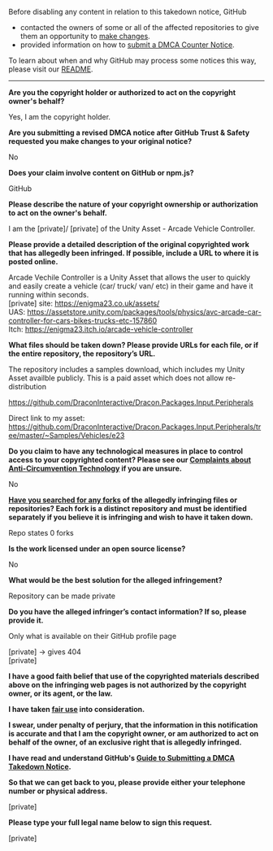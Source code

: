 Before disabling any content in relation to this takedown notice, GitHub
- contacted the owners of some or all of the affected repositories to give them an opportunity to [make changes](https://docs.github.com/en/github/site-policy/dmca-takedown-policy#a-how-does-this-actually-work).
- provided information on how to [submit a DMCA Counter Notice](https://docs.github.com/en/articles/guide-to-submitting-a-dmca-counter-notice).

To learn about when and why GitHub may process some notices this way, please visit our [README](https://github.com/github/dmca/blob/master/README.md#anatomy-of-a-takedown-notice).

---

**Are you the copyright holder or authorized to act on the copyright owner's behalf?**

Yes, I am the copyright holder.

**Are you submitting a revised DMCA notice after GitHub Trust & Safety requested you make changes to your original notice?**

No

**Does your claim involve content on GitHub or npm.js?**

GitHub

**Please describe the nature of your copyright ownership or authorization to act on the owner's behalf.**

I am the [private]/ [private] of the Unity Asset - Arcade Vehicle Controller.

**Please provide a detailed description of the original copyrighted work that has allegedly been infringed. If possible, include a URL to where it is posted online.**

Arcade Vechile Controller is a Unity Asset that allows the user to quickly and easily create a vehicle (car/ truck/ van/ etc) in their game and have it running within seconds.  
[private] site: https://enigma23.co.uk/assets/  
UAS: https://assetstore.unity.com/packages/tools/physics/avc-arcade-car-controller-for-cars-bikes-trucks-etc-157860  
Itch: https://enigma23.itch.io/arcade-vehicle-controller

**What files should be taken down? Please provide URLs for each file, or if the entire repository, the repository’s URL.**

The repository includes a samples download, which includes my Unity Asset availble publicly. This is a paid asset which does not allow re-distribution

https://github.com/DraconInteractive/Dracon.Packages.Input.Peripherals

Direct link to my asset: https://github.com/DraconInteractive/Dracon.Packages.Input.Peripherals/tree/master/~Samples/Vehicles/e23

**Do you claim to have any technological measures in place to control access to your copyrighted content? Please see our <a href="https://docs.github.com/articles/guide-to-submitting-a-dmca-takedown-notice#complaints-about-anti-circumvention-technology">Complaints about Anti-Circumvention Technology</a> if you are unsure.**

No

**<a href="https://docs.github.com/articles/dmca-takedown-policy#b-what-about-forks-or-whats-a-fork">Have you searched for any forks</a> of the allegedly infringing files or repositories? Each fork is a distinct repository and must be identified separately if you believe it is infringing and wish to have it taken down.**

Repo states 0 forks

**Is the work licensed under an open source license?**

No

**What would be the best solution for the alleged infringement?**

Repository can be made private

**Do you have the alleged infringer’s contact information? If so, please provide it.**

Only what is available on their GitHub profile page

[private] -> gives 404  
[private]

**I have a good faith belief that use of the copyrighted materials described above on the infringing web pages is not authorized by the copyright owner, or its agent, or the law.**

**I have taken <a href="https://www.lumendatabase.org/topics/22">fair use</a> into consideration.**

**I swear, under penalty of perjury, that the information in this notification is accurate and that I am the copyright owner, or am authorized to act on behalf of the owner, of an exclusive right that is allegedly infringed.**

**I have read and understand GitHub's <a href="https://docs.github.com/articles/guide-to-submitting-a-dmca-takedown-notice/">Guide to Submitting a DMCA Takedown Notice</a>.**

**So that we can get back to you, please provide either your telephone number or physical address.**

[private]

**Please type your full legal name below to sign this request.**

[private]
